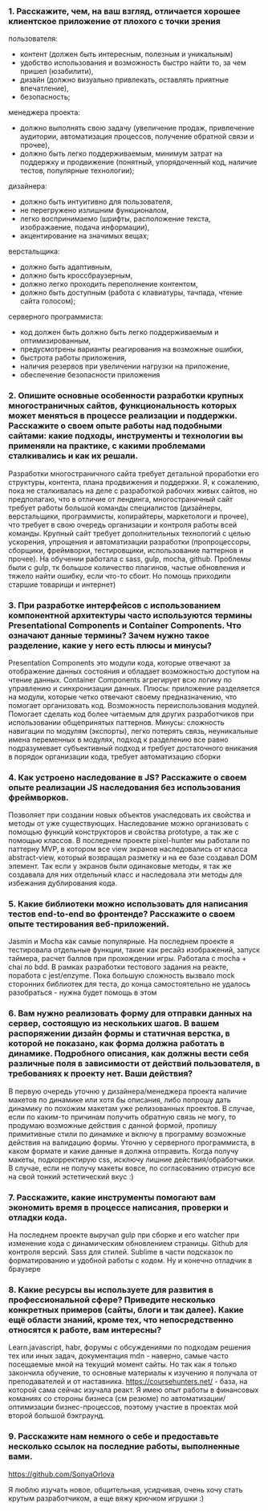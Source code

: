 ### 1.	Расскажите, чем, на ваш взгляд, отличается хорошее клиентское приложение от плохого с точки зрения 

пользователя:
- контент (должен быть интересным, полезным и уникальным)
- удобство использования и возможность быстро найти то, за чем пришел (юзабилити),
- дизайн (должно визуально привлекать, оставлять приятные впечатление),
- безопасность;

менеджера проекта:
- должно выполнять свою задачу (увеличение продаж, привлечение аудитории, автоматизация процессов, получение обратной связи и прочее),
- должно быть легко поддерживаемым, минимум затрат на поддержку и продвижение (понятный, упорядоченный код, наличие тестов, популярные технологии);

дизайнера:
- должно быть интуитивно для пользователя,
- не перегружено излишним функционалом,
- легко воспринимаемо (шрифты, расположение текста, изображаение, подача информации),
- акцентирование на значимых вещах;

верстальщика:
- должно быть адаптивным,
- должно быть кроссбраузерным,
- должно легко проходить переполнение контентом,
- должно быть доступным (работа с клавиатуры, тачпада, чтение сайта голосом);

серверного программиста:
- код должен быть должно быть легко поддерживаемым и оптимизированным,
- предусмотрены варианты реагирования на возможные ошибки,
- быстрота работы приложения,
- наличия резервов при увеличении нагрузки на приложение,
- обеспечение безопасности приложения

### 2.	Опишите основные особенности разработки крупных многостраничных сайтов, функциональность которых может меняться в процессе реализации и поддержки. Расскажите о своем опыте работы над подобными сайтами: какие подходы, инструменты и технологии вы применяли на практике, с какими проблемами сталкивались и как их решали. 

Разработки многостраничного сайта требует детальной проработки его структуры, контента, плана продвижения и поддержки. Я, к сожалению, пока не сталкивалась на деле с разработкой рабочих живых сайтов, но предполагаю, что в отличие от лендинга, многостраничный сайт требует работы большой команды специалистов (дизайнеры, верстальщики, программисты, копирайтеры, маркетологи и прочее), что требует в свою очередь организации и контроля работы всей команды. Крупный сайт требует дополнительных технологий с целью ускорения, упрощения и автоматизации разработки (пропроцессоры, сборщики, фреймворки, тестировщики, использование паттернов и прочее). На обучении работала с sass, gulp, mocha, github. Проблемы были с gulp, тк большое количество плагинов, частые обновления и тяжело найти ошибку, если что-то сбоит. Но помощь приходили старшие товарищи и интернет)

### 3.	При разработке интерфейсов с использованием компонентной архитектуры часто используются термины Presentational Сomponents и Сontainer Сomponents. Что означают данные термины? Зачем нужно такое разделение, какие у него есть плюсы и минусы?

Presentation Components это модули кода, которые отвечают за отображение данных состояния и обладает возможностью доступом на чтение данных. Сontainer Сomponents агрегирует всю логику по управлению и синхронизации данных.
Плюсы: приложение разделяется на модули, которые четко отвечают своему предназначению, что помогает организовать код. Возможность переиспользования модулей. Помогает сделать код более читаемым для других разработчиков при использовании общепринятых паттернов.
Минусы: сложность навигации по модулям (экспорты), легко потерять связь, неуникальные имена переменных в модулях, подход к разделению все равно подразумевает субъективный подход и требует достаточного вникания в порядок организации кода, требует автоматизацию сборки

### 4.	Как устроено наследование в JS? Расскажите о своем опыте реализации JS наследования без использования фреймворков.
 
Позволяет при создании новых объектов унаследовать их свойства и методы от уже существующих. Наследование можно организовать с помощью функций конструкторов и свойства prototype, а так же с помощью классов. В последнем проекте pixel-hunter мы работали по паттерну MVP, в котором все view экранов наследовались от класса abstract-view, который возвращал разметку и на ее базе создавал DOM элемент. Так если у экранов были одинаковые методы, я так же создавала для них отдельный класс и наследовала эти методы для избежания дублирования кода.

### 5.	Какие библиотеки можно использовать для написания тестов end-to-end во фронтенде? Расскажите о своем опыте тестирования веб-приложений. 
Jasmin и Mocha как самые популярные. На последнем проекте я тестировала отдельные функции, такие как ресайз изображений, запуск таймера, расчет баллов при прохождении игры. Работала с mocha + chai по bdd. В рамках разработки тестового задания на реакте, поработа с jest/enzyme. Пока большую сложность вызвало mock сторонних библиотек для теста, до конца самостоятельно не удалось разобраться - нужна будет помощь в этом

### 6.	Вам нужно реализовать форму для отправки данных на сервер, состоящую из нескольких шагов. В вашем распоряжении дизайн формы и статичная верстка, в которой не показано, как форма должна работать в динамике. Подробного описания, как должны вести себя различные поля в зависимости от действий пользователя, в требованиях к проекту нет. Ваши действия?

В первую очередь уточню у дизайнера/менеджера проекта наличие макетов по динамике или хотя бы описания, либо попрошу дать динамику по похожим макетам уже релизованных проектов. В случае, если по каким-то причинам получить обратную связь не могу, то продумаю возможные действия с данной формой, пропишу примитивные стили по динамике и включу в программу возможные действия на валидацию формы. Уточню у серверного программиста, в каком формате и какие данные я должна отправить. Когда получу макеты, подкорректирую css, исключу лишние действия/обработчики. В случае, если не получу макеты вовсе, по согласованию отрисую все на свой тонкий эстетический вкус :)

### 7.	Расскажите, какие инструменты помогают вам экономить время в процессе написания, проверки и отладки кода. 

На последнем проекте выручал gulp при сборке и его watcher при изменение кода с динамическим обновлением страницы. Github для контроля версий. Sass для стилей. Sublime в части подсказок по форматированию и удобной работы с кодом. Ну и конечно отладчик в браузере

### 8.	Какие ресурсы вы используете для развития в профессиональной сфере? Приведите несколько конкретных примеров (сайты, блоги и так далее). Какие ещё области знаний, кроме тех, что непосредственно относятся к работе, вам интересны? 

Learn.javascript, habr, форумы с обсуждениями по подходам решения тех или иных задач, документация mdn - наверно, самые часто посещаемые мной на текущий момент сайты. Но так как я только закончила обучение, то основные материалы к изучению я получала от преподавателей и от наставника. https://coursehunters.net/ - база, на которой сама сейчас изучала реакт.
Я имею опыт работы в финансовых команиях со стороны бизнеса (см резюме) по автоматизации/оптимизации бизнес-процессов, поэтому участие в проектах мой второй большой бэкграунд. 

### 9.	Расскажите нам немного о себе и предоставьте несколько ссылок на последние работы, выполненные вами. 

https://github.com/SonyaOrlova

Я люблю изучать новое, общительная, усидчивая, очень хочу стать крутым разработчиком, а еще вяжу крючком игрушки :)
